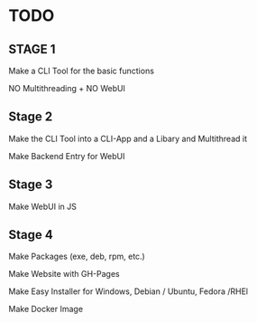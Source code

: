 # TODO

## STAGE 1 

Make a CLI Tool for the basic functions

NO Multithreading + NO WebUI

## Stage 2

Make the CLI Tool into a CLI-App and a Libary and Multithread it

Make Backend Entry for WebUI

## Stage 3

Make WebUI in JS

## Stage 4

Make Packages (exe, deb, rpm, etc.)

Make Website with GH-Pages
 
Make Easy Installer for Windows, Debian / Ubuntu, Fedora /RHEl

Make Docker Image